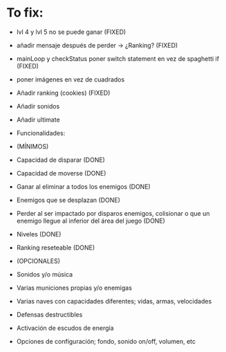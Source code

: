 # To fix:

- lvl 4 y lvl 5 no se puede ganar (FIXED)
- añadir mensaje después de perder -> ¿Ranking? (FIXED)
- mainLoop y checkStatus poner switch statement en vez de spaghetti if (FIXED)
- poner imágenes en vez de cuadrados 
- Añadir ranking (cookies) (FIXED)
- Añadir sonidos
- Añadir ultimate



- Funcionalidades:  

- (MÍNIMOS)
- Capacidad de disparar (DONE)
- Capacidad de moverse (DONE)
- Ganar al eliminar a todos los enemigos (DONE)
- Enemigos que se desplazan (DONE)
- Perder al ser impactado por disparos enemigos, colisionar o que un enemigo llegue al inferior del área del juego (DONE)
- Niveles (DONE)
- Ranking reseteable (DONE)  

- (OPCIONALES)
- Sonidos y/o música
- Varias municiones propias y/o enemigas
- Varias naves con capacidades diferentes; vidas, armas, velocidades
- Defensas destructibles
- Activación de escudos de energía
- Opciones de configuración; fondo, sonido on/off, volumen, etc

